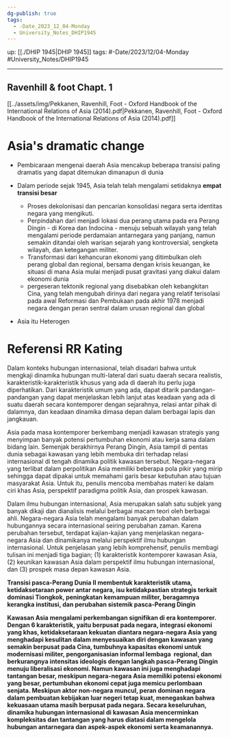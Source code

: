 ```yaml
---
dg-publish: true
tags:
  - -Date_2023_12_04-Monday
  - University_Notes_DHIP1945
---
```


up: [[./DHIP 1945|DHIP 1945]] 
tags: #-Date/2023/12/04-Monday #University_Notes/DHIP1945 
___
## Ravenhill & foot Chapt. 1
[[../assets/img/Pekkanen, Ravenhill, Foot - Oxford Handbook of the International Relations of Asia (2014).pdf|Pekkanen, Ravenhill, Foot - Oxford Handbook of the International Relations of Asia (2014).pdf]]

# Asia's dramatic change
- Pembicaraan mengenai daerah Asia mencakup beberapa transisi paling dramatis yang dapat ditemukan dimanapun di dunia 
- Dalam periode sejak 1945, Asia telah telah mengalami setidaknya **empat transisi besar** 
	- Proses dekolonisasi dan pencarian konsolidasi negara serta identitas negara yang mengikuti.
	- Perpindahan dari menjadi lokasi dua perang utama pada era Perang Dingin - di Korea dan Indocina - menuju sebuah wilayah yang telah mengalami periode perdamaian antarnegara yang panjang, namun semakin ditandai oleh warisan sejarah yang kontroversial, sengketa wilayah, dan ketegangan militer.
	- Transformasi dari kehancuran ekonomi yang ditimbulkan oleh perang global dan regional, bersama dengan krisis keuangan, ke situasi di mana Asia mulai menjadi pusat gravitasi yang diakui dalam ekonomi dunia
	- pergeseran tektonik regional yang disebabkan oleh kebangkitan Cina, yang telah mengubah dirinya dari negara yang relatif terisolasi pada awal Reformasi dan Pembukaan pada akhir 1978 menjadi negara dengan peran sentral dalam urusan regional dan global

- Asia itu Heterogen


# Referensi RR Kating
Dalam konteks hubungan internasional, telah disadari bahwa untuk mengkaji dinamika hubungan multi-lateral dari suatu daerah secara realistis, karakteristik-karakteristik khusus yang ada di daerah itu perlu juga diperhatikan. Dari karakteristik umum yang ada, dapat ditarik pandangan-pandangan yang dapat menjelaskan lebih lanjut atas keadaan yang ada di suatu daerah secara kontemporer dengan sejarahnya, relasi antar pihak di dalamnya, dan keadaan dinamika dimasa depan dalam berbagai lapis dan jangkauan.

Asia pada masa kontemporer berkembang menjadi kawasan strategis yang menyimpan banyak potensi pertumbuhan ekonomi atau kerja sama dalam bidang lain. Semenjak berakhirnya Perang Dingin, Asia tampil di pentas dunia sebagai kawasan yang lebih membuka diri terhadap relasi internasional di tengah dinamika politik kawasan tersebut. Negara-negara yang terlibat dalam perpolitikan Asia memiliki beberapa pola pikir yang mirip sehingga dapat dipakai untuk memahami garis besar kebutuhan atau tujuan masyarakat Asia. Untuk itu, penulis mencoba membahas materi ke dalam ciri khas Asia, perspektif paradigma politik Asia, dan prospek kawasan.

Dalam ilmu hubungan internasional, Asia merupakan salah satu subjek yang banyak dikaji dan dianalisis melalui berbagai macam teori oleh berbagai ahli. Negara-negara Asia telah mengalami banyak perubahan dalam hubungannya secara internasional seiring perubahan zaman. Karena perubahan tersebut, terdapat kajian-kajian yang menjelaskan negara-negara Asia dan dinamikanya melalui perspektif ilmu hubungan internasional. Untuk penjelasan yang lebih komprehensif, penulis membagi tulisan ini menjadi tiga bagian; (1) karakteristik kontemporer kawasan Asia, (2) keunikan kawasan Asia dalam perspektif ilmu hubungan internasional, dan (3) prospek masa depan kawasan Asia.

**Transisi pasca-Perang Dunia II membentuk karakteristik utama, ketidaksetaraan power antar negara, isu ketidakpastian strategis terkait dominasi Tiongkok, peningkatan kemampuan militer, beragamnya kerangka institusi, dan perubahan sistemik pasca-Perang Dingin**

**Kawasan Asia mengalami perkembangan signifikan di era kontemporer. Dengan 6 karakteristik, yaitu berpusat pada negara, integrasi ekonomi yang khas, ketidaksetaraan kekuatan diantara negara-negara Asia yang menghadapi kesulitan dalam menyesuaikan diri dengan kawasan yang semakin berpusat pada Cina, tumbuhnya kapasitas ekonomi untuk modernisasi militer, pengorganisasian informal lembaga  regional, dan berkurangnya intensitas ideologis dengan langkah pasca-Perang Dingin menuju liberalisasi ekonomi. Namun kawasan ini juga menghadapi tantangan besar, meskipun negara-negara Asia memiliki potensi ekonomi yang besar, pertumbuhan ekonomi cepat juga memicu perlombaan senjata. Meskipun aktor non-negara muncul, peran dominan negara dalam pembuatan kebijakan luar negeri tetap kuat, menegaskan bahwa kekuasaan utama masih berpusat pada negara. Secara keseluruhan, dinamika hubungan internasional di kawasan Asia mencerminkan kompleksitas dan tantangan yang harus diatasi dalam mengelola hubungan antarnegara dan aspek-aspek ekonomi serta keamanannya.**